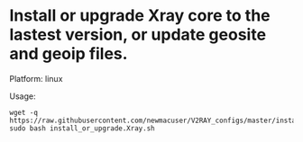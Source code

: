 # Install or upgrade Xray core to the lastest version, or update geosite and geoip files.

Platform: linux

Usage:

    wget -q https://raw.githubusercontent.com/newmacuser/V2RAY_configs/master/install_or_upgrade.Xray.sh
    sudo bash install_or_upgrade.Xray.sh
